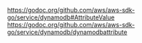 https://godoc.org/github.com/aws/aws-sdk-go/service/dynamodb#AttributeValue
https://godoc.org/github.com/aws/aws-sdk-go/service/dynamodb/dynamodbattribute